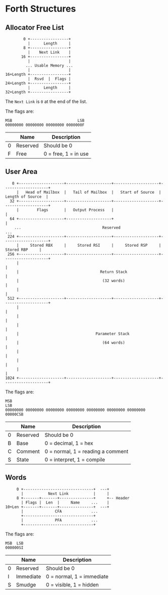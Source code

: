 Forth Structures
================

Allocator Free List
-------------------

```
        0 +-----------------+
          |      Length     |
        8 +-----------------+
          |    Next Link    |
       16 +-----------------+
          |                 |
         ... Usable Memory ...
          |                 |
16+Length +-----------------+
          |  Rsvd  |  Flags |
24+Length +-----------------+
          |      Length     |
32+Length +-----------------+
```

The `Next Link` is `0` at the end of the list.

The flags are:

```
MSB                             LSB
00000000 00000000 00000000 0000000F
```

|   | Name     | Description          |
|---|----------|----------------------|
| 0 | Reserved | Should be 0          |
| F | Free     | 0 = free, 1 = in use |

User Area
---------

```
   0 +--------------------+--------------------+--------------------+--------------------+
     |   Head of Mailbox  |   Tail of Mailbox  |   Start of Source  |  Length of Source  |
  32 +--------------------+--------------------+--------------------+--------------------+
     |        Flags       |   Output Process   |                                         |
  64 +--------------------+--------------------+                                         |
    ...                                    Reserved                                     ...
 224 +--------------------+--------------------+--------------------+--------------------+
     |     Stored RBX     |     Stored RSI     |     Stored RSP     |     Stored RBP     |
 256 +--------------------+--------------------+--------------------+--------------------+
     |                                                                                   |
     |                                    Return Stack                                   |
     |                                     (32 words)                                    |
     |                                                                                   |
 512 +--------------------+--------------------+--------------------+--------------------+
     |                                                                                   |
     |                                                                                   |
     |                                                                                   |
     |                                  Parameter Stack                                  |
     |                                     (64 words)                                    |
     |                                                                                   |
     |                                                                                   |
     |                                                                                   |
1024 +--------------------+--------------------+--------------------+--------------------+
```

The flags are:

```
MSB                                                                 LSB
00000000 00000000 00000000 00000000 00000000 00000000 00000000 00000CSB
```

|   | Name     | Description                       |
|---|----------|-----------------------------------|
| 0 | Reserved | Should be 0                       |
| B | Base     | 0 = decimal, 1 = hex              |
| C | Comment  | 0 = normal, 1 = reading a comment |
| S | State    | 0 = interpret, 1 = compile        |

Words
-----

```
     0 +-------------------------------+  ---+
       |           Next Link           |     |
     8 +-------+-------+---------------+     +-- Header
       | Flags |  Len  |     Name     ...    |
10+Len +-------+-------+---------------+  ---+
       |              CFA             ...
       +-------------------------------+
       |              PFA             ...
       +-------------------------------+
```

The flags are:

```
MSB  LSB
000000SI
```

|   | Name      | Description               |
|---|-----------|---------------------------|
| 0 | Reserved  | Should be 0               |
| I | Immediate | 0 = normal, 1 = immediate |
| S | Smudge    | 0 = visible, 1 = hidden   |
